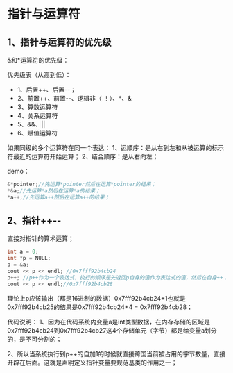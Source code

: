 # 指针与运算符
## 1、指针与运算符的优先级
&和\*运算符的优先级：

优先级表（从高到低）：
- 1、后置++、后置--；
- 2、前置++、前置--、逻辑非（ ！）、\*、&
- 3、算数运算符
- 4、关系运算符
- 5、&&、||
- 6、赋值运算符

如果同级的多个运算符在同一个表达：
1、运顺序：是从右到左和从被运算的标示符最近的运算符开始运算；
2、结合顺序：是从右向左；

demo：
```cpp
&*pointer;//先运算*pointer然后在运算*pointer的结果；
*&a;//先运算*a然后在运算*a的结果；
*a++;//先运算a++然后在运算a++的结果；
```


## 2、指针++--
直接对指针的算术运算；

```cpp
int a = 0;
int *p = NULL;
p = &a;
cout << p << endl; //0x7fff92b4cb24
p++; //p++作为一个表达式，执行的顺序是先返回p自身的值作为表达式的值，然后在自身++；
cout << p << endl;//0x7fff92b4cb28
```

理论上p应该输出（都是16进制的数据）0x7fff92b4cb24+1也就是0x7fff92b4cb25的结果是0x7fff92b4cb24+4 = 0x7fff92b4cb28；

代码说明：
1、因为在代码系统内变量a是int类型数据，在内存存储的区域是0x7fff92b4cb24到0x7fff92b4cb27这4个存储单元（字节）都是给变量a划分的，是不可分割的；

2、所以当系统执行到p++的自加1的时候就直接跨国当前被占用的字节数量，直接开辟在后面。这就是声明定义指针变量要规范基类的作用之一；
